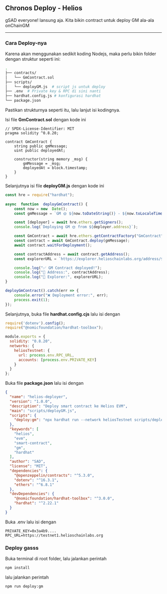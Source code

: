 ## Chronos Deploy - Helios
gSAD everyone! lansung aja. Kita bikin contract untuk deploy GM ala-ala onChainGM

----
### Cara Deploy-nya
Karena akan menggunakan sedikit koding Nodejs, maka perlu bikin folder dengan struktur seperti ini:
```bash
. 
├── contracts/
│   └── GmContract.sol       
├── scripts/
│   └── deployGM.js  # script js untuk deploy
├── .env  # Private key & RPC di sini nanti
├── hardhat.config.js # konfigurasi hardhat
└── package.json
```
Pastikan strukturnya seperti itu, lalu lanjut isi kodingnya.

Isi file **GmContract.sol** dengan kode ini

```solidity
// SPDX-License-Identifier: MIT
pragma solidity ^0.8.20;

contract GmContract {
    string public gmMessage;
    uint public deployedAt;

    constructor(string memory _msg) {
        gmMessage = _msg;
        deployedAt = block.timestamp;
    }
}
```
Selanjutnya isi file **deployGM.js** dengan kode ini
```javascript
const hre = require("hardhat");
  
async  function  deployGmContract() {
	const now = new  Date();
	const gmMessage = `GM 🌞 ${now.toDateString()} - ${now.toLocaleTimeString()}`;

	const [deployer] = await hre.ethers.getSigners();
	console.log(`Deploying GM 🌞 from ${deployer.address}`);

	const GmContract = await hre.ethers.getContractFactory("GmContract");
	const contract = await GmContract.deploy(gmMessage);
	await contract.waitForDeployment();

	const contractAddress = await contract.getAddress();
	const explorerURL = `https://explorer.helioschainlabs.org/address/${contractAddress}`;

	console.log("✅ GM Contract deployed!");
	console.log("📍 Address:", contractAddress);
	console.log("🔗 Explorer:", explorerURL);
}

deployGmContract().catch(err => {
	console.error("❌ Deployment error:", err);
	process.exit(1);
});
```

Selanjutnya, buka file **hardhat.config.cjs** lalu isi dengan
```javascript
require('dotenv').config(); 
require("@nomicfoundation/hardhat-toolbox");

module.exports = { 
  solidity: "0.8.20",
  networks: {
    heliosTestnet: {
      url: process.env.RPC_URL,
      accounts: [process.env.PRIVATE_KEY]
    }
  }
};
```

Buka file **package.json** lalu isi dengan
```json
{
  "name": "helios-deployer",
  "version": "1.0.0",
  "description": "Deploy smart contract ke Helios EVM",
  "main": "scripts/deployGM.js",
  "scripts": {
    "deploy:gm": "npx hardhat run --network heliosTestnet scripts/deployGM.js"
  },
  "keywords": [
    "helios",
    "evm",
    "smart-contract",
    "gm",
    "hardhat"
  ],
  "author": "SAD",
  "license": "MIT",
  "dependencies": {
    "@openzeppelin/contracts": "^5.3.0",
    "dotenv": "^16.3.1",
    "ethers": "^6.8.1"
  },
  "devDependencies": {
    "@nomicfoundation/hardhat-toolbox": "^3.0.0",
    "hardhat": "^2.22.1"
  }
}
```
Buka .env lalu isi dengan
```
PRIVATE_KEY=0x3a4b9....
RPC_URL=https://testnet1.helioschainlabs.org
```

### Deploy gasss
Buka terminal di root folder, lalu jalankan perintah
```bash
npm install
```
lalu jalankan perintah
```bash
npm run deploy:gm
```
